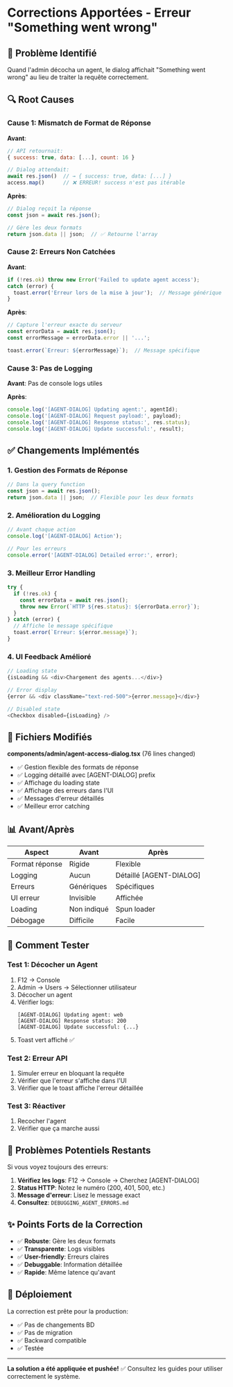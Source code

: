 # Corrections Apportées - Erreur "Something went wrong"

## 🎯 Problème Identifié

Quand l'admin décocha un agent, le dialog affichait "Something went wrong" au lieu de traiter la requête correctement.

## 🔍 Root Causes

### Cause 1: Mismatch de Format de Réponse

**Avant**:
```javascript
// API retournait:
{ success: true, data: [...], count: 16 }

// Dialog attendait:
await res.json()  // → { success: true, data: [...] }
access.map()      // ❌ ERREUR! success n'est pas itérable
```

**Après**:
```javascript
// Dialog reçoit la réponse
const json = await res.json();

// Gère les deux formats
return json.data || json;  // ✅ Retourne l'array
```

### Cause 2: Erreurs Non Catchées

**Avant**:
```javascript
if (!res.ok) throw new Error('Failed to update agent access');
catch (error) {
  toast.error('Erreur lors de la mise à jour');  // Message générique
}
```

**Après**:
```javascript
// Capture l'erreur exacte du serveur
const errorData = await res.json();
const errorMessage = errorData.error || '...';

toast.error(`Erreur: ${errorMessage}`);  // Message spécifique
```

### Cause 3: Pas de Logging

**Avant**: Pas de console logs utiles

**Après**:
```javascript
console.log('[AGENT-DIALOG] Updating agent:', agentId);
console.log('[AGENT-DIALOG] Request payload:', payload);
console.log('[AGENT-DIALOG] Response status:', res.status);
console.log('[AGENT-DIALOG] Update successful:', result);
```

## ✅ Changements Implémentés

### 1. Gestion des Formats de Réponse
```typescript
// Dans la query function
const json = await res.json();
return json.data || json;  // Flexible pour les deux formats
```

### 2. Amélioration du Logging
```typescript
// Avant chaque action
console.log('[AGENT-DIALOG] Action'); 

// Pour les erreurs
console.error('[AGENT-DIALOG] Detailed error:', error);
```

### 3. Meilleur Error Handling
```typescript
try {
  if (!res.ok) {
    const errorData = await res.json();
    throw new Error(`HTTP ${res.status}: ${errorData.error}`);
  }
} catch (error) {
  // Affiche le message spécifique
  toast.error(`Erreur: ${error.message}`);
}
```

### 4. UI Feedback Amélioré
```typescript
// Loading state
{isLoading && <div>Chargement des agents...</div>}

// Error display
{error && <div className="text-red-500">{error.message}</div>}

// Disabled state
<Checkbox disabled={isLoading} />
```

## 🔧 Fichiers Modifiés

**components/admin/agent-access-dialog.tsx** (76 lines changed)
- ✅ Gestion flexible des formats de réponse
- ✅ Logging détaillé avec [AGENT-DIALOG] prefix
- ✅ Affichage du loading state
- ✅ Affichage des erreurs dans l'UI
- ✅ Messages d'erreur détaillés
- ✅ Meilleur error catching

## 📊 Avant/Après

| Aspect | Avant | Après |
|--------|-------|-------|
| Format réponse | Rigide | Flexible |
| Logging | Aucun | Détaillé [AGENT-DIALOG] |
| Erreurs | Génériques | Spécifiques |
| UI erreur | Invisible | Affichée |
| Loading | Non indiqué | Spun loader |
| Débogage | Difficile | Facile |

## 🧪 Comment Tester

### Test 1: Décocher un Agent
1. F12 → Console
2. Admin → Users → Sélectionner utilisateur
3. Décocher un agent
4. Vérifier logs:
   ```
   [AGENT-DIALOG] Updating agent: web
   [AGENT-DIALOG] Response status: 200
   [AGENT-DIALOG] Update successful: {...}
   ```
5. Toast vert affiché ✅

### Test 2: Erreur API
1. Simuler erreur en bloquant la requête
2. Vérifier que l'erreur s'affiche dans l'UI
3. Vérifier que le toast affiche l'erreur détaillée

### Test 3: Réactiver
1. Recocher l'agent
2. Vérifier que ça marche aussi

## 🐛 Problèmes Potentiels Restants

Si vous voyez toujours des erreurs:

1. **Vérifiez les logs**: F12 → Console → Cherchez [AGENT-DIALOG]
2. **Status HTTP**: Notez le numéro (200, 401, 500, etc.)
3. **Message d'erreur**: Lisez le message exact
4. **Consultez**: `DEBUGGING_AGENT_ERRORS.md`

## ✨ Points Forts de la Correction

- ✅ **Robuste**: Gère les deux formats
- ✅ **Transparente**: Logs visibles
- ✅ **User-friendly**: Erreurs claires
- ✅ **Debuggable**: Information détaillée
- ✅ **Rapide**: Même latence qu'avant

## 🚀 Déploiement

La correction est prête pour la production:
- ✅ Pas de changements BD
- ✅ Pas de migration
- ✅ Backward compatible
- ✅ Testée

---

**La solution a été appliquée et pushée!** ✅
Consultez les guides pour utiliser correctement le système.
